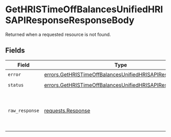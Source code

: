 # GetHRISTimeOffBalancesUnifiedHRISAPIResponseResponseBody

Returned when a requested resource is not found.


## Fields

| Field                                                                                                                                  | Type                                                                                                                                   | Required                                                                                                                               | Description                                                                                                                            |
| -------------------------------------------------------------------------------------------------------------------------------------- | -------------------------------------------------------------------------------------------------------------------------------------- | -------------------------------------------------------------------------------------------------------------------------------------- | -------------------------------------------------------------------------------------------------------------------------------------- |
| `error`                                                                                                                                | [errors.GetHRISTimeOffBalancesUnifiedHRISAPIResponseError](../../models/errors/gethristimeoffbalancesunifiedhrisapiresponseerror.md)   | :heavy_check_mark:                                                                                                                     | N/A                                                                                                                                    |
| `status`                                                                                                                               | [errors.GetHRISTimeOffBalancesUnifiedHRISAPIResponseStatus](../../models/errors/gethristimeoffbalancesunifiedhrisapiresponsestatus.md) | :heavy_check_mark:                                                                                                                     | N/A                                                                                                                                    |
| `raw_response`                                                                                                                         | [requests.Response](https://requests.readthedocs.io/en/latest/api/#requests.Response)                                                  | :heavy_minus_sign:                                                                                                                     | Raw HTTP response; suitable for custom response parsing                                                                                |